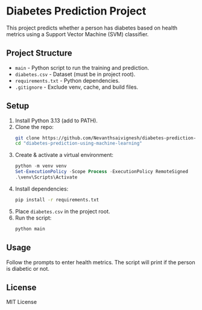 # Diabetes Prediction Project

This project predicts whether a person has diabetes based on health metrics using a Support Vector Machine (SVM) classifier.

## Project Structure

- `main` - Python script to run the training and prediction.
- `diabetes.csv` - Dataset (must be in project root).
- `requirements.txt` - Python dependencies.
- `.gitignore` - Exclude venv, cache, and build files.

## Setup

1. Install Python 3.13 (add to PATH).
2. Clone the repo:
   ```bash
   git clone https://github.com/Nevanthsaivignesh/diabetes-prediction-using-machine-learning.git
   cd "diabetes-prediction-using-machine-learning"
   ```
3. Create & activate a virtual environment:
   ```powershell
   python -m venv venv
   Set-ExecutionPolicy -Scope Process -ExecutionPolicy RemoteSigned
   .\venv\Scripts\Activate
   ```
4. Install dependencies:
   ```bash
   pip install -r requirements.txt
   ```
5. Place `diabetes.csv` in the project root.
6. Run the script:
   ```bash
   python main
   ```

## Usage

Follow the prompts to enter health metrics. The script will print if the person is diabetic or not.

## License

MIT License
